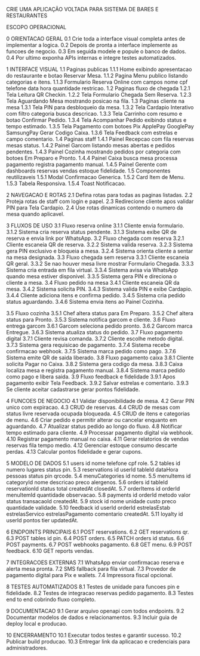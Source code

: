 CRIE UMA APLICAÇÃO VOLTADA PARA SISTEMA DE BARES E RESTAURANTES

ESCOPO OPERACIONAL

0 ORIENTACAO GERAL
0.1 Crie toda a interface visual completa antes de implementar a logica.
0.2 Depois de pronta a interface implemente as funcoes de negocio.
0.3 Em seguida modele e popule o banco de dados.
0.4 Por ultimo exponha APIs internas e integre testes automatizados.

1 INTERFACE VISUAL
1.1 Paginas publicas
1.1.1 Home exibindo apresentacao do restaurante e botao Reservar Mesa.
1.1.2 Pagina Menu publico listando categorias e itens.
1.1.3 Formulario Reserva Online com campos nome cpf telefone data hora quantidade restricao.
1.2 Paginas fluxo de chegada
1.2.1 Tela Leitura QR Checkin.
1.2.2 Tela Formulario Chegada Sem Reserva.
1.2.3 Tela Aguardando Mesa mostrando posicao na fila.
1.3 Paginas cliente na mesa
1.3.1 Tela PIN para desbloqueio da mesa.
1.3.2 Tela Cardapio Interativo com filtro categoria busca descricao.
1.3.3 Tela Carrinho com resumo e botao Confirmar Pedido.
1.3.4 Tela Acompanhar Pedido exibindo status e tempo estimado.
1.3.5 Tela Pagamento com botoes Pix ApplePay GooglePay SamsungPay Gerar Codigo Caixa.
1.3.6 Tela Feedback com estrelas e campo comentario.
1.4 Paginas staff
1.4.1 Painel Recepcao com fila reservas mesas status.
1.4.2 Painel Garcom listando mesas abertas e pedidos pendentes.
1.4.3 Painel Cozinha mostrando pedidos por categoria com botoes Em Preparo e Pronto.
1.4.4 Painel Caixa busca mesa processa pagamento registra pagamento manual.
1.4.5 Painel Gerente com dashboards reservas vendas estoque fidelidade.
1.5 Componentes reutilizaveis
1.5.1 Modal Confirmacao Generica.
1.5.2 Card Item de Menu.
1.5.3 Tabela Responsiva.
1.5.4 Toast Notificacao.

2 NAVEGACAO E ROTAS
2.1 Defina rotas para todas as paginas listadas.
2.2 Proteja rotas de staff com login e papel.
2.3 Redirecione cliente apos validar PIN para Tela Cardapio.
2.4 Use rotas dinamicas contendo o numero da mesa quando aplicavel.

3 FLUXOS DE USO
3.1 Fluxo reserva online
3.1.1 Cliente envia formulario.
3.1.2 Sistema cria reserva status pendente.
3.1.3 Sistema exibe QR de reserva e envia link por WhatsApp.
3.2 Fluxo chegada com reserva
3.2.1 Cliente escaneia QR de reserva.
3.2.2 Sistema valida reserva.
3.2.3 Sistema gera PIN exclusivo e bloqueia a mesa.
3.2.4 Sistema orienta cliente a sentar na mesa designada.
3.3 Fluxo chegada sem reserva
3.3.1 Cliente escaneia QR geral.
3.3.2 Se nao houver mesa livre mostrar Formulario Chegada.
3.3.3 Sistema cria entrada em fila virtual.
3.3.4 Sistema avisa via WhatsApp quando mesa estiver disponivel.
3.3.5 Sistema gera PIN e direciona o cliente a mesa.
3.4 Fluxo pedido na mesa
3.4.1 Cliente escaneia QR da mesa.
3.4.2 Sistema solicita PIN.
3.4.3 Sistema valida PIN e exibe Cardapio.
3.4.4 Cliente adiciona itens e confirma pedido.
3.4.5 Sistema cria pedido status aguardando.
3.4.6 Sistema envia itens ao Painel Cozinha.

3.5 Fluxo cozinha
3.5.1 Chef altera status para Em Preparo.
3.5.2 Chef altera status para Pronto.
3.5.3 Sistema notifica garcom e cliente.
3.6 Fluxo entrega garcom
3.6.1 Garcom seleciona pedido pronto.
3.6.2 Garcom marca Entregue.
3.6.3 Sistema atualiza status do pedido.
3.7 Fluxo pagamento digital
3.7.1 Cliente revisa comanda.
3.7.2 Cliente escolhe metodo digital.
3.7.3 Sistema gera requisicao de pagamento.
3.7.4 Sistema recebe confirmacao webhook.
3.7.5 Sistema marca pedido como pago.
3.7.6 Sistema emite QR de saida liberado.
3.8 Fluxo pagamento caixa
3.8.1 Cliente solicita Pagar no Caixa.
3.8.2 Sistema gera codigo da mesa.
3.8.3 Caixa localiza mesa e registra pagamento manual.
3.8.4 Sistema marca pedido como pago e libera saida.
3.9 Fluxo feedback e fidelidade
3.9.1 Apos pagamento exibir Tela Feedback.
3.9.2 Salvar estrelas e comentario.
3.9.3 Se cliente aceitar cadastrarse gerar pontos fidelidade.

4 FUNCOES DE NEGOCIO
4.1 Validar disponibilidade de mesa.
4.2 Gerar PIN unico com expiracao.
4.3 CRUD de reservas.
4.4 CRUD de mesas com status livre reservada ocupada bloqueada.
4.5 CRUD de itens e categorias de menu.
4.6 Criar pedido e permitir alterar ou cancelar enquanto em aguardando.
4.7 Atualizar status pedido ao longo do fluxo.
4.8 Notificar tempo estimado para cliente.
4.9 Processar pagamento digital via webhook.
4.10 Registrar pagamento manual no caixa.
4.11 Gerar relatorios de vendas reservas fila tempo medio.
4.12 Gerenciar estoque consumo descarte perdas.
4.13 Calcular pontos fidelidade e gerar cupons.

5 MODELO DE DADOS
5.1 users id nome telefone cpf role.
5.2 tables id numero lugares status pin.
5.3 reservations id userId tableId dataHora pessoas status pin qrcode.
5.4 menuCategories id nome.
5.5 menuItems id categoryId nome descricao preco alergenos.
5.6 orders id tableId reservationId status total createdAt closedAt.
5.7 orderItems id orderId menuItemId quantidade observacao.
5.8 payments id orderId metodo valor status transacaoId createdAt.
5.9 stock id nome unidade custo preco quantidade validade.
5.10 feedback id userId orderId estrelasEstab estrelasServico estrelasPagamento comentario createdAt.
5.11 loyalty id userId pontos tier updatedAt.

6 ENDPOINTS PRINCIPAIS
6.1 POST reservations.
6.2 GET reservations qr.
6.3 POST tables id pin.
6.4 POST orders.
6.5 PATCH orders id status.
6.6 POST payments.
6.7 POST webhooks pagamento.
6.8 GET menu.
6.9 POST feedback.
6.10 GET reports vendas.

7 INTEGRACOES EXTERNAS
7.1 WhatsApp enviar confirmacao reserva e alerta mesa pronta.
7.2 SMS fallback para fila virtual.
7.3 Provedor de pagamento digital para Pix e wallets.
7.4 Impressora fiscal opcional.

8 TESTES AUTOMATIZADOS
8.1 Testes de unidade para funcoes pin e fidelidade.
8.2 Testes de integracao reservas pedido pagamento.
8.3 Testes end to end cobrindo fluxo completo.

9 DOCUMENTACAO
9.1 Gerar arquivo openapi com todos endpoints.
9.2 Documentar modelos de dados e relacionamentos.
9.3 Incluir guia de deploy local e producao.

10 ENCERRAMENTO
10.1 Executar todos testes e garantir sucesso.
10.2 Publicar build producao.
10.3 Entregar link da aplicacao e credenciais para administradores.
